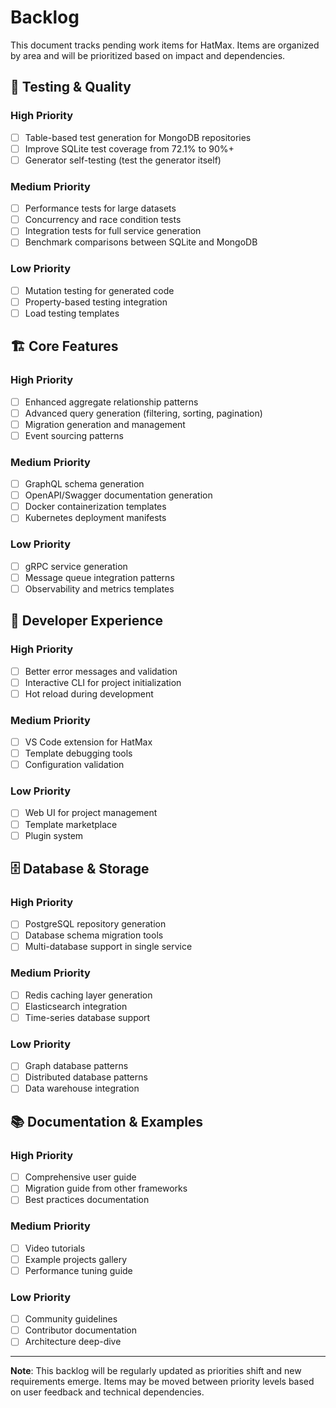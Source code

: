 # Backlog

This document tracks pending work items for HatMax. Items are organized by area and will be prioritized based on impact and dependencies.

## 🧪 Testing & Quality

### High Priority
- [ ] Table-based test generation for MongoDB repositories
- [ ] Improve SQLite test coverage from 72.1% to 90%+
- [ ] Generator self-testing (test the generator itself)

### Medium Priority
- [ ] Performance tests for large datasets
- [ ] Concurrency and race condition tests
- [ ] Integration tests for full service generation
- [ ] Benchmark comparisons between SQLite and MongoDB

### Low Priority
- [ ] Mutation testing for generated code
- [ ] Property-based testing integration
- [ ] Load testing templates

## 🏗️ Core Features

### High Priority
- [ ] Enhanced aggregate relationship patterns
- [ ] Advanced query generation (filtering, sorting, pagination)
- [ ] Migration generation and management
- [ ] Event sourcing patterns

### Medium Priority
- [ ] GraphQL schema generation
- [ ] OpenAPI/Swagger documentation generation
- [ ] Docker containerization templates
- [ ] Kubernetes deployment manifests

### Low Priority
- [ ] gRPC service generation
- [ ] Message queue integration patterns
- [ ] Observability and metrics templates

## 🔧 Developer Experience

### High Priority
- [ ] Better error messages and validation
- [ ] Interactive CLI for project initialization
- [ ] Hot reload during development

### Medium Priority
- [ ] VS Code extension for HatMax
- [ ] Template debugging tools
- [ ] Configuration validation

### Low Priority
- [ ] Web UI for project management
- [ ] Template marketplace
- [ ] Plugin system

## 🗄️ Database & Storage

### High Priority
- [ ] PostgreSQL repository generation
- [ ] Database schema migration tools
- [ ] Multi-database support in single service

### Medium Priority
- [ ] Redis caching layer generation
- [ ] Elasticsearch integration
- [ ] Time-series database support

### Low Priority
- [ ] Graph database patterns
- [ ] Distributed database patterns
- [ ] Data warehouse integration

## 📚 Documentation & Examples

### High Priority
- [ ] Comprehensive user guide
- [ ] Migration guide from other frameworks
- [ ] Best practices documentation

### Medium Priority
- [ ] Video tutorials
- [ ] Example projects gallery
- [ ] Performance tuning guide

### Low Priority
- [ ] Community guidelines
- [ ] Contributor documentation
- [ ] Architecture deep-dive

---

**Note**: This backlog will be regularly updated as priorities shift and new requirements emerge. Items may be moved between priority levels based on user feedback and technical dependencies.